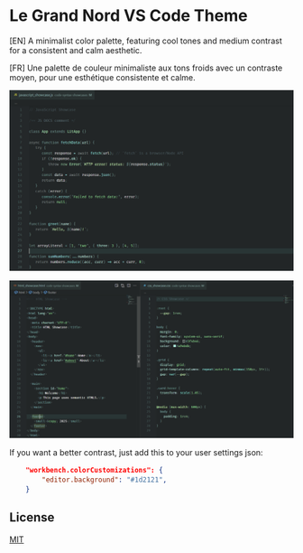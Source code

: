 # Le Grand Nord VS Code Theme

[EN] A minimalist color palette, featuring cool tones and medium contrast for a consistent and calm aesthetic.

[FR] Une palette de couleur minimaliste aux tons froids avec un contraste moyen, pour une esthétique consistente et calme.

![Le Grand Nord Theme - JAVASCRIPT](screenshots/javascript.png)

![Le Grand Nord Theme - HTML / CSS](screenshots/html-css.png)


If you want a better contrast, just add this to your user settings json:

```json
	"workbench.colorCustomizations": {
		"editor.background": "#1d2121",
	}
```


## License

[MIT](LICENSE)
